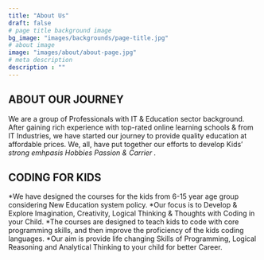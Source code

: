 ```yaml
---
title: "About Us"
draft: false
# page title background image
bg_image: "images/backgrounds/page-title.jpg"
# about image
image: "images/about/about-page.jpg"
# meta description
description : ""
---
```


## ABOUT OUR JOURNEY
We are a group of Professionals with IT & Education sector background. After gaining
rich experience with top-rated online learning schools & from IT Industries, we have
started our journey to provide quality education at affordable prices. We, all, have put
together our efforts to develop Kids’  *strong emhpasis Hobbies   Passion & Carrier .*

## CODING FOR KIDS
*We have designed the courses for the kids from 6-15 year age group considering New Education system policy.
*Our focus is to Develop & Explore Imagination, Creativity, Logical Thinking & Thoughts with Coding in your Child.
*The courses are designed to teach kids to code with core programming skills, and then improve the proficiency of the kids coding languages.
*Our aim is provide life changing Skills of Programming, Logical Reasoning and Analytical Thinking to your child for better Career.
